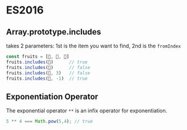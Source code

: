 # ES2016

## Array.prototype.includes

takes 2 parameters: 1st is the item you want to find, 2nd is the `fromIndex`

```js
const fruits = [🍐, 🥑, 🍇]
fruits.includes(🥑)      // true
fruits.includes(🍉)      // false
fruits.includes(🍇, 3)   // false
fruits.includes(🍇, -1)  // true
```

## Exponentiation Operator

The exponential operator `**` is an infix operator for exponentiation.

```js
5 ** 4 === Math.pow(5,4); // true
```
